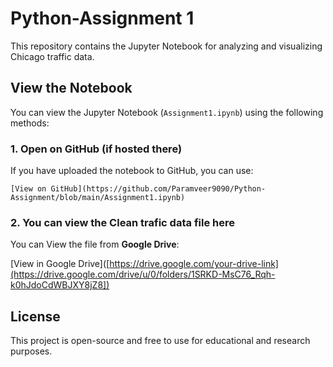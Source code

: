 # Python-Assignment 1

This repository contains the Jupyter Notebook for analyzing and visualizing Chicago traffic data.

## View the Notebook

You can view the Jupyter Notebook (`Assignment1.ipynb`) using the following methods:

### 1. Open on GitHub (if hosted there)
If you have uploaded the notebook to GitHub, you can use:

```
[View on GitHub](https://github.com/Paramveer9090/Python-Assignment/blob/main/Assignment1.ipynb)
```



### 2. You can view the Clean trafic data file here
You can View the file from **Google Drive**:

[View in Google Drive]([https://drive.google.com/your-drive-link](https://drive.google.com/drive/u/0/folders/1SRKD-MsC76_Rqh-k0hJdoCdWBJXY8jZ8])



## License
This project is open-source and free to use for educational and research purposes.
